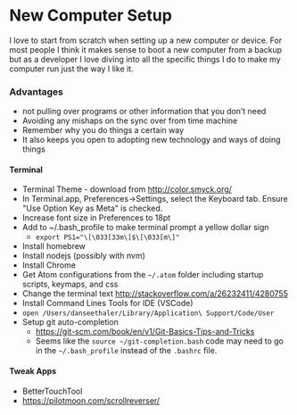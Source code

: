 # New Computer Setup

I love to start from scratch when setting up a new computer or device. For most
people I think it makes sense to boot a new computer from a backup but as a
developer I love diving into all the specific things I do to make my computer
run just the way I like it.

### Advantages

* not pulling over programs or other information that you don’t need
* Avoiding any mishaps on the sync over from time machine
* Remember why you do things a certain way
* It also keeps you open to adopting new technology and ways of doing things

#### Terminal

* Terminal Theme - download from http://color.smyck.org/
* In Terminal.app, Preferences->Settings, select the Keyboard tab. Ensure "Use
  Option Key as Meta" is checked.
* Increase font size in Preferences to 18pt
* Add to ~/.bash_profile to make terminal prompt a yellow dollar sign
  * `export PS1="\[\033[33m\]$\[\033[m\]"`
* Install homebrew
* Install nodejs (possibly with nvm)
* Install Chrome
* Get Atom configurations from the `~/.atom` folder including startup scripts,
  keymaps, and css
* Change the terminal text http://stackoverflow.com/a/26232411/4280755
* Install Command Lines Tools for IDE (VSCode)
* `open /Users/danseethaler/Library/Application\ Support/Code/User`
* Setup git auto-completion
  * https://git-scm.com/book/en/v1/Git-Basics-Tips-and-Tricks
  * Seems like the `source ~/git-completion.bash` code may need to go in the `~/.bash_profile` instead of the `.bashrc` file.

#### Tweak Apps

* BetterTouchTool
* https://pilotmoon.com/scrollreverser/
